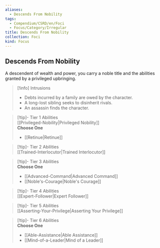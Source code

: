 ```yaml
---
aliases:
  - Descends From Nobility
tags:
  - Compendium/CSRD/en/Foci
  - Focus/Category/Irregular
title: Descends From Nobility
collection: Foci
kind: Focus
---
```

## Descends From Nobility  
A descendent of wealth and power, you carry a noble title and the abilities granted by a privileged upbringing.  

>[!info] Intrusions  
>- Debts incurred by a family are owed by the character.  
>- A long-lost sibling seeks to disinherit rivals.  
>- An assassin finds the character.  


>[!tip]- Tier 1 Abilities  
> [[Privileged-Nobility|Privileged Nobility]]  
> **Choose One**  
>- [[Retinue|Retinue]]  


>[!tip]- Tier 2 Abilities  
> [[Trained-Interlocutor|Trained Interlocutor]]  


>[!tip]- Tier 3 Abilities  
> **Choose One**  
>- [[Advanced-Command|Advanced Command]]  
>- [[Noble's-Courage|Noble's Courage]]  


>[!tip]- Tier 4 Abilities  
> [[Expert-Follower|Expert Follower]]  


>[!tip]- Tier 5 Abilities  
> [[Asserting-Your-Privilege|Asserting Your Privilege]]  


>[!tip]- Tier 6 Abilities  
> **Choose One**  
>- [[Able-Assistance|Able Assistance]]  
>- [[Mind-of-a-Leader|Mind of a Leader]]